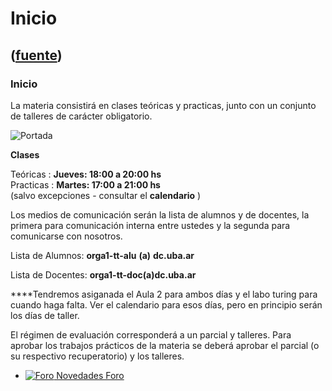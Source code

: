 # Inicio
([fuente](https://campus.exactas.uba.ar/course/view.php?id=997))
---
### Inicio

La materia consistirá en clases teóricas y practicas, junto con un conjunto de
talleres de carácter obligatorio.

![Portada](https://www.dc.uba.ar/materias/oc1/2017/c2/3d-matrix.jpg)

**Clases**

Teóricas : **Jueves: 18:00 a 20:00 hs**  
Practicas : **Martes: 17:00 a 21:00 hs**  
(salvo excepciones - consultar el **calendario** )

Los medios de comunicación serán la lista de alumnos y de docentes, la primera
para comunicación interna entre ustedes y la segunda para comunicarse con
nosotros.

Lista de Alumnos: **orga1-tt-alu** **(a)** **dc.uba.ar**

Lista de Docentes: **orga1-tt-doc(a)dc.uba.ar**

****Tendremos asiganada el Aula 2 para ambos días y el labo turing para cuando
haga falta. Ver el calendario para esos días, pero en principio serán los días
de taller.

El régimen de evaluación corresponderá a un parcial y talleres. Para aprobar
los trabajos prácticos de la materia se deberá aprobar el parcial (o su
respectivo recuperatorio) y los talleres.

  - [![Foro](https://campus.exactas.uba.ar/theme/image.php/magazine/forum/1462913092/icon) Novedades Foro](https://campus.exactas.uba.ar/mod/forum/view.php?id=51970)

